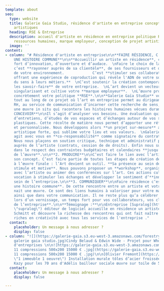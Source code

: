 ```yaml
---
template: about
seo:
  type: website
  title: Galerie Gaia Studio, résidence d'artiste en entreprise conception de projets
    artistiques
  heading: RSE & Entreprise
  description: accueil d'artiste en résidence en entreprise politique RSE , recyclage,
    ressources humaines, marque employeur, conception de projet artistique Ruptur
  image: ''
content:
- column: "# Résidence d'artiste en entreprise\n\n**FAIRE RÉSIDENCE, C’EST RACONTER
    UNE HISTOIRE COMMUNE**\n\n**Accueillir un artiste en résidence**, c’est un levier
    fort d’innovation, d’ouverture et d’audace.  \nFaire le choix de la création artistique,
    c’est **rayonner auprès de sa clientèle**, de ses fournisseurs et des institutionnels
    de votre environnement.             C’est **stimuler ses collaborateurs** en leur
    offrant une expérience de coproduction qui révèle l'ADN de votre société et **donne
    du sens à leurs métiers.**  \nC’est soutenir la création contemporaine en **partageant
    les savoir-faire** de votre entreprise.  \nL’art devient un vecteur de communication
    singularisant et cultive votre **marque employeur**.  \nL’œuvre produite incarne
    concrètement votre politique **RSE**.\n\n**Galerie Gaïa Studio** vous accompagne
    tout au long de ce projet où l’art en entreprise permet au dirigeant, au service
    RH, au service de communication d’incarner cette recherche de sens, en créant
    une œuvre in situ qui racontera les histoires humaines vécues durant cette résidence.\n\n**1.
    CONCEVOIR**\n\nIl s’agit d’analyser vos besoins. Une évaluation qui se fait lors
    d’entretiens, d’études de vos espaces et d’échanges autour de vos sensibilités
    plastiques. Cette récolte de matière nous permet d’apporter une réflexion juste
    et personnalisée. Nous développons alors **un projet sur-mesure** avec une identité
    artistique forte, qui sublime votre lieu et vos valeurs.  \nGalerie Gaïa Studio
    agit avec vous en **co-responsabilité** comme signataire du contrat d’accueil.
    Nous nous plaçons en soutien critique, technique et administratif pour vous et
    auprès de l’artiste (contrats, cession de de droits). Enfin nous suivons la résidence
    dans le respect des contraintes budgétaires et calendaires **jusqu’à la livraison
    de l’œuvre**.\n\n**2. PRODUIRE**\n\nC’est faire le lien avec l’artiste, questionner
    son concept. C’est faire partie de toutes les étapes de création de l’esquisse
    à l’œuvre finale : l’Art devient un outil. **Sa présence au sein de l’entreprise
    stimule et motive**. Nous pouvons proposer un **workshop**, organiser des rencontres
    avec l’artiste ou animer des conférences sur l’art. Ces actions culturelles ont
    vocation à stimuler les échanges et développer le sentiment d’**innovation** au
    sein de l’entreprise.\n\n**3. COMMUNIQUER**\n\nFaire résidence c’est **raconter
    une histoire commune**. De cette rencontre entre un artiste et votre entreprise,
    nait une œuvre. Ce sont des liens humains à valoriser pour votre marque employeur,
    ainsi que dans votre communication. Il ne reste plus qu’a célébrer cette narration
    lors d’un vernissage, un temps fort pour vos collaborateurs, vos clients et l’**histoire
    de l’entreprise**.\n\n**Témoignage :**\n\nEntreprise [Supralog](https://www.reseau-entreprendre.org/fr/blog/artiste-plasticien-en-residence-dans-une-entreprise/
    \"supralog\") éditeur de logiciel accueille en résidence un artiste  Matthieu
    Schmitt et découvre la richesse des rencontres qui ont fait naître des interactions
    riches en créativité avec tous les services de l'entreprise ."
  contact:
    placeholder: Un message à nous adresser ?
    display: false
- column: "![](https://galerie-gaia.s3.eu-west-3.amazonaws.com/forestry/whome projet
    galerie gaia studio.jpg)Cindy Belaud & Edwin Wide - Projet pour Whome Immobilier
    d'entreprises \n\n![https://galerie-gaia.s3.eu-west-3.amazonaws.com/forestry/mural
    11 compressions 500x200 15000 € .jpg](https://galerie-gaia.s3.eu-west-3.amazonaws.com/forestry/mural
    11 compressions 500x200 15000 € .jpg)\n\n[Olivier Fremont](https://galeriegaia.fr/artists/olivier-fremont/
    \"1 immeuble 1 oeuvre\") Installation murale tôles d’acier froissées 6m x 3m\n\n![](https://galerie-gaia.s3.eu-west-3.amazonaws.com/forestry/galeriegaia@kazy-adelis.JPG)
    Kazy pour les 70 ans d'Adélis bailleur sociale œuvre sur toile de 5m x 3m"
  contact:
    placeholder: Un message à nous adresser ?
    display: false

---
```

